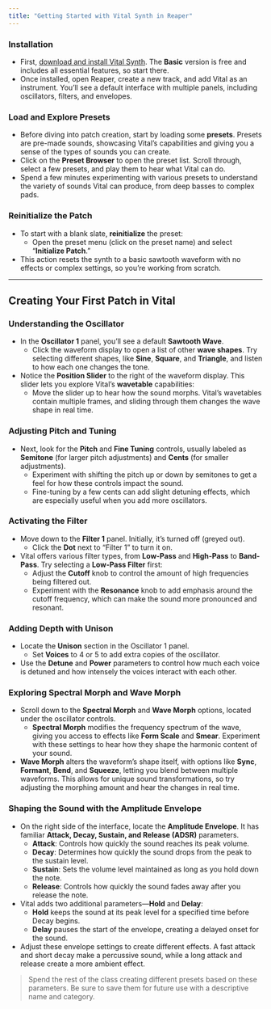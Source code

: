 ```yaml
---
title: "Getting Started with Vital Synth in Reaper"
---
```



### Installation
   - First, [download and install Vital Synth](https://vital.audio/#getvital). The **Basic** version is free and includes all essential features, so start there.
   - Once installed, open Reaper, create a new track, and add Vital as an instrument. You’ll see a default interface with multiple panels, including oscillators, filters, and envelopes.

### Load and Explore Presets
   - Before diving into patch creation, start by loading some **presets**. Presets are pre-made sounds, showcasing Vital’s capabilities and giving you a sense of the types of sounds you can create.
   - Click on the **Preset Browser** to open the preset list. Scroll through, select a few presets, and play them to hear what Vital can do.
   - Spend a few minutes experimenting with various presets to understand the variety of sounds Vital can produce, from deep basses to complex pads.

### Reinitialize the Patch
   - To start with a blank slate, **reinitialize** the preset:
       - Open the preset menu (click on the preset name) and select “**Initialize Patch**.”
   - This action resets the synth to a basic sawtooth waveform with no effects or complex settings, so you’re working from scratch.

---

## Creating Your First Patch in Vital

### Understanding the Oscillator
   - In the **Oscillator 1** panel, you’ll see a default **Sawtooth Wave**.
       - Click the waveform display to open a list of other **wave shapes**. Try selecting different shapes, like **Sine**, **Square**, and **Triangle**, and listen to how each one changes the tone.
   - Notice the **Position Slider** to the right of the waveform display. This slider lets you explore Vital’s **wavetable** capabilities:
       - Move the slider up to hear how the sound morphs. Vital’s wavetables contain multiple frames, and sliding through them changes the wave shape in real time.

### Adjusting Pitch and Tuning
   - Next, look for the **Pitch** and **Fine Tuning** controls, usually labeled as **Semitone** (for larger pitch adjustments) and **Cents** (for smaller adjustments).
       - Experiment with shifting the pitch up or down by semitones to get a feel for how these controls impact the sound.
       - Fine-tuning by a few cents can add slight detuning effects, which are especially useful when you add more oscillators.

### Activating the Filter
   - Move down to the **Filter 1** panel. Initially, it’s turned off (greyed out).
       - Click the **Dot** next to “Filter 1” to turn it on.
   - Vital offers various filter types, from **Low-Pass** and **High-Pass** to **Band-Pass**. Try selecting a **Low-Pass Filter** first:
       - Adjust the **Cutoff** knob to control the amount of high frequencies being filtered out.
       - Experiment with the **Resonance** knob to add emphasis around the cutoff frequency, which can make the sound more pronounced and resonant.

### Adding Depth with Unison
   - Locate the **Unison** section in the Oscillator 1 panel.
       - Set **Voices** to 4 or 5 to add extra copies of the oscillator.
   - Use the **Detune** and **Power** parameters to control how much each voice is detuned and how intensely the voices interact with each other.

### Exploring Spectral Morph and Wave Morph
   - Scroll down to the **Spectral Morph** and **Wave Morph** options, located under the oscillator controls.
       - **Spectral Morph** modifies the frequency spectrum of the wave, giving you access to effects like **Form Scale** and **Smear**. Experiment with these settings to hear how they shape the harmonic content of your sound.
   - **Wave Morph** alters the waveform’s shape itself, with options like **Sync**, **Formant**, **Bend**, and **Squeeze**, letting you blend between multiple waveforms. This allows for unique sound transformations, so try adjusting the morphing amount and hear the changes in real time.

### Shaping the Sound with the Amplitude Envelope
   - On the right side of the interface, locate the **Amplitude Envelope**. It has familiar **Attack, Decay, Sustain, and Release (ADSR)** parameters.
       - **Attack**: Controls how quickly the sound reaches its peak volume.
       - **Decay**: Determines how quickly the sound drops from the peak to the sustain level.
       - **Sustain**: Sets the volume level maintained as long as you hold down the note.
       - **Release**: Controls how quickly the sound fades away after you release the note.
   - Vital adds two additional parameters—**Hold** and **Delay**:
       - **Hold** keeps the sound at its peak level for a specified time before Decay begins.
       - **Delay** pauses the start of the envelope, creating a delayed onset for the sound.
   - Adjust these envelope settings to create different effects. A fast attack and short decay make a percussive sound, while a long attack and release create a more ambient effect.

> Spend the rest of the class creating different presets based on these parameters. Be sure to save them for future use with a descriptive name and category.